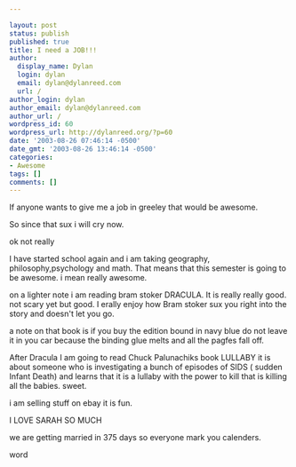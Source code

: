 ```yaml
---

layout: post
status: publish
published: true
title: I need a JOB!!!
author:
  display_name: Dylan
  login: dylan
  email: dylan@dylanreed.com
  url: /
author_login: dylan
author_email: dylan@dylanreed.com
author_url: /
wordpress_id: 60
wordpress_url: http://dylanreed.org/?p=60
date: '2003-08-26 07:46:14 -0500'
date_gmt: '2003-08-26 13:46:14 -0500'
categories:
- Awesome
tags: []
comments: []
---
```


If anyone wants to give me a job in greeley that would be awesome. 

So since that sux i will cry now.

ok not really

I have started school again and i am taking geography, philosophy,psychology and math. That means that this semester is going to be awesome. i mean really awesome.

on a lighter note i am reading bram stoker DRACULA. It is really really good. not scary yet but good. I erally enjoy how Bram stoker sux you right into the story and doesn't let you go.

a note on that book is if you buy the edition bound in navy blue do not leave it in you car because the binding glue melts and all the pagfes fall off. 

After Dracula I am going to read Chuck Palunachiks book LULLABY it is about someone who is investigating a bunch of episodes of SIDS ( sudden Infant Death) and learns that it is a lullaby with the power to kill that is killing all the babies. sweet.

i am selling stuff on ebay it is fun.

I LOVE SARAH SO MUCH

we are getting married in 375 days so everyone mark you calenders.

word
